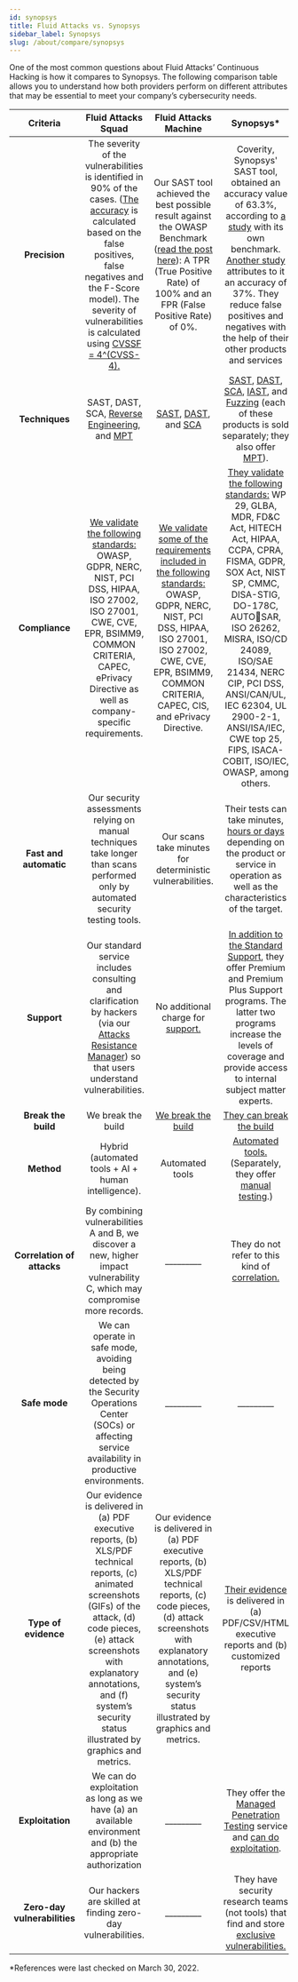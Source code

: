 ```yaml
---
id: synopsys
title: Fluid Attacks vs. Synopsys
sidebar_label: Synopsys
slug: /about/compare/synopsys
---
```


One of the most common questions about
Fluid Attacks’ Continuous Hacking is
how it compares to Synopsys.
The following comparison table allows
you to understand how both providers perform
on different attributes that may be essential
to meet your company’s cybersecurity needs.

|         **Criteria**         |                                                                                                                                               **Fluid Attacks  Squad**                                                                                                                                              |                                                                                                                            **Fluid Attacks Machine**                                                                                                                           |                                                                                                                                                                                                                                                                                                                              **Synopsys***                                                                                                                                                                                                                                                                                                                             |
|:----------------------------:|:-------------------------------------------------------------------------------------------------------------------------------------------------------------------------------------------------------------------------------------------------------------------------------------------------------------------:|:------------------------------------------------------------------------------------------------------------------------------------------------------------------------------------------------------------------------------------------------------------------------------:|:---------------------------------------------------------------------------------------------------------------------------------------------------------------------------------------------------------------------------------------------------------------------------------------------------------------------------------------------------------------------------------------------------------------------------------------------------------------------------------------------------------------------------------------------------------------------------------------------------------------------------------------------------------------------:|
| **Precision**                | The severity of the vulnerabilities is  identified in 90% of the cases. ([The  accuracy](/about/sla/accuracy/) is calculated based on the false  positives, false negatives and the F-Score  model). The severity of vulnerabilities is  calculated using [CVSSF = 4^(CVSS-4).](/about/faq/#adjustment-by-severity) | Our SAST tool achieved the best possible  result against the OWASP Benchmark  ([read the post here](https://fluidattacks.com/blog/owasp-benchmark-fluid-attacks/)): A TPR (True Positive  Rate) of 100% and an FPR (False Positive  Rate) of 0%.                               | Coverity, Synopsys' SAST tool, obtained   an accuracy value of 63.3%, according to   [a study](https://www.researchgate.net/figure/Metrics-obtained-by-the-SAST-tools-comparison-Fig-3-shows-a-comparative-graphic-of-the_fig2_342597384) with its own benchmark. [Another   study](https://www.researchgate.net/publication/348739709_A_Critical_Comparison_on_Six_Static_Analysis_Tools_Detection_Agreement_and_Precision) attributes to it an accuracy of 37%.   They reduce false positives and negatives   with the help of their other products and   services                                                                                                  |
| **Techniques**               | SAST, DAST, SCA, [Reverse Engineering](https://fluidattacks.com/categories/re/), and [MPT](https://fluidattacks.com/solutions/penetration-testing/)                                                                                                                                                                                 | [SAST](https://fluidattacks.com/categories/sast/), [DAST](https://fluidattacks.com/categories/dast/), and [SCA](https://fluidattacks.com/categories/sca/)                                                                                                                      | [SAST](https://www.synopsys.com/software-integrity/security-testing/static-analysis-sast.html), [DAST](https://www.synopsys.com/software-integrity/application-security-testing-services.html), [SCA](https://www.synopsys.com/software-integrity/security-testing/software-composition-analysis.html), [IAST](https://www.synopsys.com/software-integrity/security-testing/interactive-application-security-testing.html), and [Fuzzing](https://www.synopsys.com/software-integrity/security-testing/fuzz-testing.html) (each  of these products is sold separately; they  also offer [MPT](https://www.synopsys.com/software-integrity/penetration-testing.html)). |
| **Compliance**               | [We validate the following standards:](https://docs.fluidattacks.com/criteria/compliance/)  OWASP, GDPR, NERC, NIST, PCI DSS,  HIPAA, ISO 27002, ISO 27001, CWE, CVE,  EPR, BSIMM9, COMMON CRITERIA,  CAPEC, ePrivacy Directive as well as  company-specific requirements.                                          | [We validate some of the requirements  included in the following standards:](https://docs.fluidattacks.com/criteria/compliance/) OWASP, GDPR, NERC, NIST, PCI DSS,  HIPAA, ISO 27001, ISO 27002, CWE, CVE,  EPR, BSIMM9, COMMON CRITERIA,  CAPEC, CIS, and ePrivacy Directive. | [They validate the following standards:](https://www.synopsys.com/software-integrity/solutions/compliance.html)  WP 29, GLBA, MDR, FD&C Act,  HITECH Act, HIPAA, CCPA, CPRA,  FISMA, GDPR, SOX Act, NIST SP,  CMMC, DISA-STIG, DO-178C, AUTOSAR, ISO 26262, MISRA, ISO/CD  24089, ISO/SAE 21434, NERC CIP, PCI  DSS, ANSI/CAN/UL, IEC 62304, UL  2900-2-1, ANSI/ISA/IEC, CWE top 25,  FIPS, ISACA-COBIT, ISO/IEC, OWASP,  among others.                                                                                                                                                                                                                               |
| **Fast and automatic**       | Our security assessments relying on manual techniques take longer than scans performed only by automated security testing tools.                                                                                                                                                                                                       | Our scans take minutes for deterministic   vulnerabilities.                                                                                                                                                                                                                    | Their tests can take minutes, [hours or   days](https://www.synopsys.com/blogs/software-security/myth-3-penetration-testing-solves-everything/) depending on the product or   service in operation as well as the   characteristics of the target.                                                                                                                                                                                                                                                                                                                                                                                                                    |
| **Support**                  | Our standard service includes consulting  and clarification by hackers (via our  [Attacks Resistance Manager](https://docs.fluidattacks.com/machine/web/arm)) so that users  understand vulnerabilities.                                                                                                            | No additional charge for [support.](/machine/web/support/live-chat)                                                                                                                                                                                                            | [In addition to the Standard Support](https://community.synopsys.com/servlet/fileField?entityId=ka92H000000fxe2QAA&field=Attachment__Body__s), they   offer Premium and Premium Plus Support   programs. The latter two programs   increase the levels of coverage and   provide access to internal subject matter   experts.                                                                                                                                                                                                                                                                                                                                                                                                                                                   |
| **Break the build**          | We break the build                                                                                                                                                                                                                                                                                                  | [We break the build](https://fluidattacks.com/solutions/devsecops/)                                                                                                                                                                                                            | [They can break the build](https://www.synopsys.com/blogs/software-security/synopsys-detect-github-action-sast-sca/)                                                                                                                                                                                                                                                                                                                                                                                                                                                                                                           |
| **Method**                   | Hybrid (automated tools + AI + human   intelligence).                                                                                                                                                                                                                                                               | Automated tools                                                                                                                                                                                                                                                                | [Automated tools.](https://www.synopsys.com/software-integrity/security-testing.html) (Separately, they offer   [manual testing](https://www.synopsys.com/software-integrity/penetration-testing.html).)                                                                                                                                                                                                                                                                                                                                                                                                                                                                 |
| **Correlation of attacks**   | By combining vulnerabilities A and B, we   discover a new, higher impact   vulnerability C, which may compromise   more records.                                                                                                                                                                                    | _________                                                                                                                                                                                                                                                                      | They do not refer to this kind of [correlation.](https://news.synopsys.com/2021-06-08-Synopsys-Acquires-Code-Dx-to-Extend-Application-Security-Portfolio)                                                                                                                                                                                                                                                                                                                                                                                                                                                                                                             |
| **Safe mode**                | We can operate in safe mode, avoiding   being detected by the Security   Operations Center (SOCs) or affecting   service availability in productive   environments.                                                                                                                                                 | _________                                                                                                                                                                                                                                                                      | _________                                                                                                                                                                                                                                                                                                                                                                                                                                                                                                                                                                                                                                                             |
| **Type of evidence**         | Our evidence is delivered in (a) PDF   executive reports, (b) XLS/PDF technical   reports, (c) animated screenshots (GIFs)   of the attack, (d) code pieces, (e) attack   screenshots with explanatory annotations,   and (f) system’s security status illustrated   by graphics and metrics.                       | Our evidence is delivered in (a) PDF executive reports, (b) XLS/PDF technical reports, (c) code pieces, (d) attack screenshots with explanatory annotations, and (e) system’s security status illustrated by graphics and metrics.                                             | [Their evidence](https://sig-docs.synopsys.com/polaris/topics/c_rp_pol_reports.html) is delivered in (a)   PDF/CSV/HTML executive reports and   (b) customized reports                                                                                                                                                                                                                                                                                                                                                                                                                                                                                                |
| **Exploitation**             | We can do exploitation as long as we   have (a) an available environment and   (b) the appropriate authorization                                                                                                                                                                                                    | _________                                                                                                                                                                                                                                                                      | They offer the [Managed Penetration   Testing](https://www.synopsys.com/software-integrity/penetration-testing.html) service and [can do exploitation](https://www.synopsys.com/software-integrity/resources/ebooks/penetration-testing-buyers-guide.html).                                                                                                                                                                                                                                                                                                                                                                                                           |
| **Zero-day vulnerabilities** | Our hackers are skilled at finding   zero-day vulnerabilities.                                                                                                                                                                                                                                                      | _________                                                                                                                                                                                                                                                                      | They have security research teams (not   tools) that find and store [exclusive   vulnerabilities.](https://www.synopsys.com/software-integrity/security-testing/software-composition-analysis/knowledgebase.html)                                                                                                                                                                                                                                                                                                                                                                                                                                                     |

*References were last checked on March 30, 2022.
